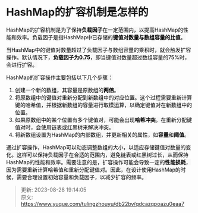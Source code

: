 # HashMap的扩容机制是怎样的

<font style="color:rgb(0, 0, 0);background-color:rgb(248, 248, 248);">HashMap的扩容机制是为了保持</font>**<font style="color:rgb(0, 0, 0);background-color:rgb(248, 248, 248);">负载因子</font>**<font style="color:rgb(0, 0, 0);background-color:rgb(248, 248, 248);">在一定范围内，以提高HashMap的性能和效率。负载因子是指HashMap中已存储的</font>**<font style="color:rgb(0, 0, 0);background-color:rgb(248, 248, 248);">键值对数量与数组容量的比值</font>**<font style="color:rgb(0, 0, 0);background-color:rgb(248, 248, 248);">。</font>

<font style="color:rgb(0, 0, 0);background-color:rgb(248, 248, 248);">当HashMap中的键值对数量超过了负载因子与数组容量的乘积时，就会触发扩容操作。默认情况下，</font>**<font style="color:rgb(0, 0, 0);background-color:rgb(248, 248, 248);">负载因子为0.75</font>**<font style="color:rgb(0, 0, 0);background-color:rgb(248, 248, 248);">，即当键值对数量超过数组容量的75%时，会进行扩容。</font>

<font style="color:rgb(0, 0, 0);background-color:rgb(248, 248, 248);">HashMap的扩容操作主要包括以下几个步骤：</font>

1. <font style="color:rgb(0, 0, 0);background-color:rgb(248, 248, 248);">创建一个新的数组，其容量是原数组的</font>**<font style="color:rgb(0, 0, 0);background-color:rgb(248, 248, 248);">两倍</font>**<font style="color:rgb(0, 0, 0);background-color:rgb(248, 248, 248);">。</font>
2. <font style="color:rgb(0, 0, 0);background-color:rgb(248, 248, 248);">将原数组中的键值对重新分配到新数组中的对应位置。这个过程需要重新计算键的哈希值，并根据新数组的容量进行取模运算，以确定键值对在新数组中的位置。</font>
3. <font style="color:rgb(0, 0, 0);background-color:rgb(248, 248, 248);">如果原数组中的某个位置有多个键值对，可能会出现</font>**<font style="color:rgb(0, 0, 0);background-color:rgb(248, 248, 248);">哈希冲突</font>**<font style="color:rgb(0, 0, 0);background-color:rgb(248, 248, 248);">。在重新分配键值对时，会使用链表或红黑树来解决冲突。</font>
4. <font style="color:rgb(0, 0, 0);background-color:rgb(248, 248, 248);">将新数组设置为HashMap的内部数组，并更新相关的属性，如</font>**<font style="color:rgb(0, 0, 0);background-color:rgb(248, 248, 248);">容量</font>**<font style="color:rgb(0, 0, 0);background-color:rgb(248, 248, 248);">和</font>**<font style="color:rgb(0, 0, 0);background-color:rgb(248, 248, 248);">阈值</font>**<font style="color:rgb(0, 0, 0);background-color:rgb(248, 248, 248);">。</font>

<font style="color:rgb(0, 0, 0);background-color:rgb(248, 248, 248);">通过扩容操作，HashMap可以动态调整数组的大小，以适应存储键值对数量的变化。这样可以保持负载因子在合适的范围内，避免链表或红黑树过长，从而保持HashMap的性能和效率。需要注意的是，扩容操作可能会导致一定的</font>**<font style="color:rgb(0, 0, 0);background-color:rgb(248, 248, 248);">性能损耗</font>**<font style="color:rgb(0, 0, 0);background-color:rgb(248, 248, 248);">，因为需要重新计算哈希值和重新分配键值对。因此，在设计使用HashMap的时候，需要合理设置初始容量和负载因子，以减少扩容的频率。</font>



> 更新: 2023-08-28 19:14:05  
> 原文: <https://www.yuque.com/tulingzhouyu/db22bv/qdcazqpoazu0eaa7>